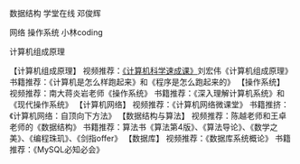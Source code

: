 数据结构 学堂在线 邓俊辉

网络 操作系统 小林coding

计算机组成原理




【计算机组成原理】
视频推荐：[《计算机科学速成课》](https://www.bilibili.com/video/BV1Mb4y1U7u7/)刘宏伟《计算机组成原理》
书籍推荐：《计算机是怎么样跑起来》和《程序是怎么跑起来的》
【操作系统】
视频推荐：南大蒋炎岩老师《操作系统》
书籍推荐：《深入理解计算机系统》和《现代操作系统》
【计算机网络】
视频推荐：《计算机网络微课堂》
书籍推挤：《计算机网络：自顶向下方法》
【数据结构与算法】
视频推荐：陈越老师和王卓老师的《数据结构》
书籍推荐：算法书《算法第4版》、《算法导论》、《数学之美》、《编程珠玑》、《剑指offer》
【数据库】
视频推荐：《数据库系统概论》
书籍推荐：《MySQL必知必会》